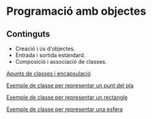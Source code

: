 # Programació amb objectes

## Continguts

  - Creació i ús d'objectes.
  - Entrada i sortida estàndard.
  - Composició i associació de classes.

[Apunts de classes i encapsulació](assets/4.1/dax2_m03-a412-Classes_i_encapsulacio.pdf)

[Exemple de classe per representar un punt del pla](assets/4.1/Point.zip)

[Exemple de classe per representar un rectangle](assets/4.1/Rectangle.zip)

[Exemple de classe per representar una esfera](assets/4.1/Sphere.zip)
